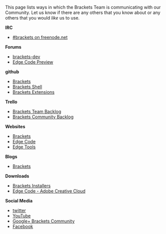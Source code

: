 This page lists ways in which the Brackets Team is communicating with our Community. Let us know if there are any others that you know about or any others that you would _like_ us to use.

**IRC**
    
* [#brackets on freenode.net](http://webchat.freenode.net/?channels=brackets)

**Forums**

* [brackets-dev](http://groups.google.com/group/brackets-dev)
* [Edge Code Preview](http://forums.adobe.com/community/edge_code_preview)
        
**github**

* [Brackets](http://github.com/adobe/brackets)
* [Brackets Shell](http://github.com/adobe/brackets-shell)
* [Brackets Extensions](http://github.com/adobe/brackets/wiki/Brackets-Extensions)

**Trello**

* [Brackets Team Backlog](https://trello.com/board/brackets/4f90a6d98f77505d7940ce88)
* [Brackets Community Backlog](https://trello.com/board/brackets-backlog/509ec14524efc50b48004912)

**Websites**

* [Brackets](http://brackets.io)
* [Edge Code](http://html.adobe.com/edge/code)
* [Edge Tools](http://html.adobe.com/edge)

**Blogs**

* [Brackets](http://blog.brackets.io)

**Downloads**

* [Brackets Installers](http://download.brackets.io)
* [Edge Code - Adobe Creative Cloud](http://html.adobe.com/edge/creativecloud/)

**Social Media**

* [twitter](http://twitter.com/brackets)
* [YouTube](http://youtube.com/codebrackets)
* [Google+ Brackets Community](https://plus.google.com/communities/115701498366924622043)  
* [Facebook](http://www.facebook.com/codebrackets)

